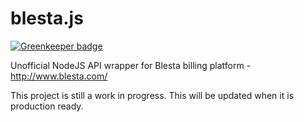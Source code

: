 # blesta.js

[![Greenkeeper badge](https://badges.greenkeeper.io/nodecraft/blesta.js.svg)](https://greenkeeper.io/)

Unofficial NodeJS API wrapper for Blesta billing platform - http://www.blesta.com/

This project is still a work in progress. This will be updated when it is production ready.
